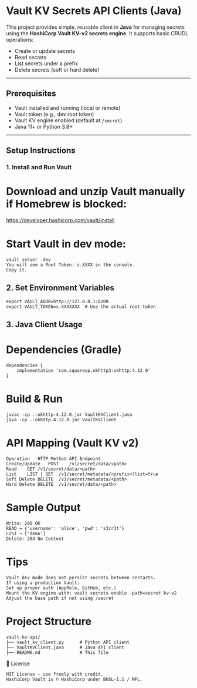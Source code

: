 # Vault KV Secrets API Clients (Java)

This project provides simple, reusable client in **Java** for managing secrets using the **HashiCorp Vault KV-v2 secrets engine**. 
It supports basic CRUDL operations:
- Create or update secrets
- Read secrets
- List secrets under a prefix
- Delete secrets (soft or hard delete)

---

## Prerequisites

- Vault installed and running (local or remote)
- Vault token (e.g., dev root token)
- Vault KV engine enabled (default at `/secret`)
- Java 11+ or Python 3.8+

---

## Setup Instructions

### 1. Install and Run Vault

# Download and unzip Vault manually if Homebrew is blocked:
https://developer.hashicorp.com/vault/install

# Start Vault in dev mode:
```
vault server -dev
You will see a Root Token: s.XXXX in the console. 
Copy it.
```
## 2. Set Environment Variables
```
export VAULT_ADDR=http://127.0.0.1:8200
export VAULT_TOKEN=s.XXXXXXX  # Use the actual root token
```
## 3. Java Client Usage
# Dependencies (Gradle)
```
dependencies {
    implementation 'com.squareup.okhttp3:okhttp:4.12.0'
}
```
# Build & Run
```
javac -cp .:okhttp-4.12.0.jar VaultKVClient.java
java -cp .:okhttp-4.12.0.jar VaultKVClient
```

# API Mapping (Vault KV v2)
```
Operation	HTTP Method	API Endpoint
Create/Update	POST	/v1/secret/data/<path>
Read	GET	/v1/secret/data/<path>
List	LIST | GET	/v1/secret/metadata/<prefix>?list=true
Soft Delete	DELETE	/v1/secret/metadata/<path>
Hard Delete	DELETE	/v1/secret/data/<path>
```
# Sample Output
```
Write: 200 OK
READ → {'username': 'alice', 'pwd': 's3cr3t'}
LIST → ['demo']
Delete: 204 No Content
```
# Tips
```
Vault dev mode does not persist secrets between restarts.
If using a production Vault:
Set up proper auth (AppRole, GitHub, etc.)
Mount the KV engine with: vault secrets enable -path=secret kv-v2
Adjust the base path if not using /secret
```
# Project Structure
```
vault-kv-api/
├── vault_kv_client.py      # Python API client
├── VaultKVClient.java      # Java API client
├── README.md               # This file
```

📄 License
```
MIT License – use freely with credit.
HashiCorp Vault is © HashiCorp under BUSL-1.1 / MPL.
```
